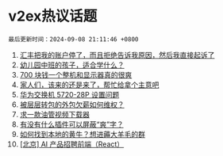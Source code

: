 # v2ex热议话题

`最后更新时间：2024-09-08 21:11:46 +0800`

1. [汇丰把我的账户停了，而且拒绝告诉我原因，然后我直接起诉了](https://www.v2ex.com/t/1071049)
1. [幼儿园中班的孩子，适合学什么？](https://www.v2ex.com/t/1071041)
1. [700 块钱一个整机和显示器真的很爽](https://www.v2ex.com/t/1071094)
1. [家人们，该来的还是来了，帮忙给拿个主意吧](https://www.v2ex.com/t/1071062)
1. [华为交换机 5720-28P 设置问题](https://www.v2ex.com/t/1071047)
1. [被层层转包的外包欠薪如何维权？](https://www.v2ex.com/t/1071004)
1. [求一款油管视频下载器](https://www.v2ex.com/t/1071048)
1. [有没有什么插件可以屏蔽“爽”字？](https://www.v2ex.com/t/1071072)
1. [如何找到本地的黄牛？想进薅大羊毛的群](https://www.v2ex.com/t/1071059)
1. [[北京] AI 产品招聘前端（React）](https://www.v2ex.com/t/1071060)

